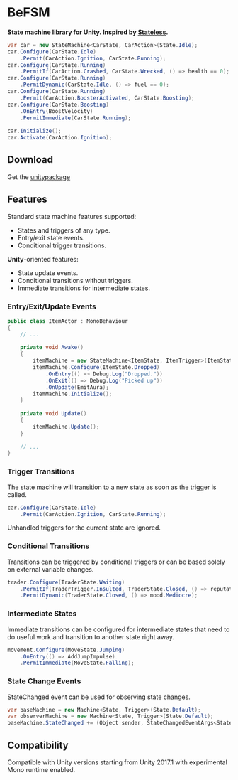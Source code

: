 # BeFSM

**State machine library for Unity. Inspired by [Stateless](https://github.com/dotnet-state-machine/stateless).**

```csharp
var car = new StateMachine<CarState, CarAction>(State.Idle);
car.Configure(CarState.Idle)
	.Permit(CarAction.Ignition, CarState.Running);
car.Configure(CarState.Running)
	.PermitIf(CarAction.Crashed, CarState.Wrecked, () => health == 0);
car.Configure(CarState.Running)
	.PermitDynamic(CarState.Idle, () => fuel == 0);
car.Configure(CarState.Running)
	.Permit(CarAction.BoosterActivated, CarState.Boosting);
car.Configure(CarState.Boosting)
	.OnEntry(BoostVelocity)
	.PermitImmediate(CarState.Running);
	
car.Initialize();
car.Activate(CarAction.Ignition);
```

## Download

Get the [unitypackage](https://github.com/Beatrate/BeFSM/releases)

## Features

Standard state machine features supported:

* States and triggers of any type.
* Entry/exit state events.
* Conditional trigger transitions.

**Unity**-oriented features:

* State update events.
* Conditional transitions without triggers.
* Immediate transitions for intermediate states.

### Entry/Exit/Update Events

```csharp
public class ItemActor : MonoBehaviour
{
	// ...
	
	private void Awake()
	{
		itemMachine = new StateMachine<ItemState, ItemTrigger>(ItemState.Dropped);
		itemMachine.Configure(ItemState.Dropped)
			.OnEntry(() => Debug.Log("Dropped."))
			.OnExit(() => Debug.Log("Picked up"))
			.OnUpdate(EmitAura);
		itemMachine.Initialize();
	}
	
	private void Update()
	{
		itemMachine.Update();
	}
	
	// ...
}
```

### Trigger Transitions

The state machine will transition to a new state as soon as the trigger is called.
```csharp
car.Configure(CarState.Idle)
	.Permit(CarAction.Ignition, CarState.Running);
```
Unhandled triggers for the current state are ignored.

### Conditional Transitions

Transitions can be triggered by conditional triggers or can be based solely on external variable changes.
```csharp
trader.Configure(TraderState.Waiting)
	.PermitIf(TraderTrigger.Insulted, TraderState.Closed, () => reputation <= 0)
	.PermitDynamic(TraderState.Closed, () => mood.Mediocre);
```

### Intermediate States

Immediate transitions can be configured for intermediate states that need to do useful work and transition to another state right away.

```csharp
movement.Configure(MoveState.Jumping)
	.OnEntry(() => AddJumpImpulse)
	.PermitImmediate(MoveState.Falling);
```

### State Change Events

StateChanged event can be used for observing state changes.
```csharp
var baseMachine = new Machine<State, Trigger>(State.Default);
var observerMachine = new Machine<State, Trigger>(State.Default);
baseMachine.StateChanged += (Object sender, StateChangedEventArgs<State> args) => observerMachine.TransitionTo(args.NextState);
```


## Compatibility

Compatible with Unity versions starting from Unity 2017.1 with experimental Mono runtime enabled.
